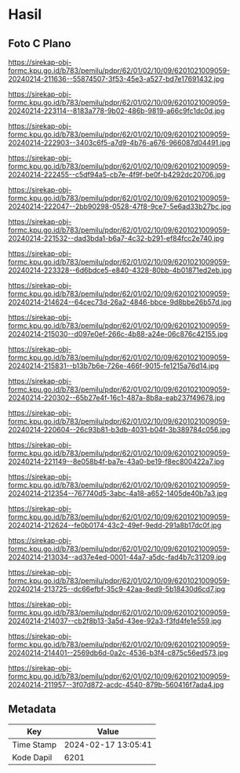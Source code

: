 # Hasil

## Foto C Plano

https://sirekap-obj-formc.kpu.go.id/b783/pemilu/pdpr/62/01/02/10/09/6201021009059-20240214-211636--55874507-3f53-45e3-a527-bd7e17691432.jpg

https://sirekap-obj-formc.kpu.go.id/b783/pemilu/pdpr/62/01/02/10/09/6201021009059-20240214-223114--8183a778-9b02-486b-9819-a66c9fc1dc0d.jpg

https://sirekap-obj-formc.kpu.go.id/b783/pemilu/pdpr/62/01/02/10/09/6201021009059-20240214-222903--3403c6f5-a7d9-4b76-a676-966087d04491.jpg

https://sirekap-obj-formc.kpu.go.id/b783/pemilu/pdpr/62/01/02/10/09/6201021009059-20240214-222455--c5df94a5-cb7e-4f9f-be0f-b4292dc20706.jpg

https://sirekap-obj-formc.kpu.go.id/b783/pemilu/pdpr/62/01/02/10/09/6201021009059-20240214-222047--2bb90298-0528-47f8-9ce7-5e6ad33b27bc.jpg

https://sirekap-obj-formc.kpu.go.id/b783/pemilu/pdpr/62/01/02/10/09/6201021009059-20240214-221532--dad3bda1-b6a7-4c32-b291-ef84fcc2e740.jpg

https://sirekap-obj-formc.kpu.go.id/b783/pemilu/pdpr/62/01/02/10/09/6201021009059-20240214-223328--6d6bdce5-e840-4328-80bb-4b01871ed2eb.jpg

https://sirekap-obj-formc.kpu.go.id/b783/pemilu/pdpr/62/01/02/10/09/6201021009059-20240214-214624--64cec73d-26a2-4846-bbce-9d8bbe26b57d.jpg

https://sirekap-obj-formc.kpu.go.id/b783/pemilu/pdpr/62/01/02/10/09/6201021009059-20240214-215030--d097e0ef-266c-4b88-a24e-06c876c42155.jpg

https://sirekap-obj-formc.kpu.go.id/b783/pemilu/pdpr/62/01/02/10/09/6201021009059-20240214-215831--b13b7b6e-726e-466f-9015-fe1215a76d14.jpg

https://sirekap-obj-formc.kpu.go.id/b783/pemilu/pdpr/62/01/02/10/09/6201021009059-20240214-220302--65b27e4f-16c1-487a-8b8a-eab237f49678.jpg

https://sirekap-obj-formc.kpu.go.id/b783/pemilu/pdpr/62/01/02/10/09/6201021009059-20240214-220604--26c93b81-b3db-4031-b04f-3b389784c056.jpg

https://sirekap-obj-formc.kpu.go.id/b783/pemilu/pdpr/62/01/02/10/09/6201021009059-20240214-221149--8e058b4f-ba7e-43a0-be19-f8ec800422a7.jpg

https://sirekap-obj-formc.kpu.go.id/b783/pemilu/pdpr/62/01/02/10/09/6201021009059-20240214-212354--767740d5-3abc-4a18-a652-1405de40b7a3.jpg

https://sirekap-obj-formc.kpu.go.id/b783/pemilu/pdpr/62/01/02/10/09/6201021009059-20240214-212624--fe0b0174-43c2-49ef-9edd-291a8b17dc0f.jpg

https://sirekap-obj-formc.kpu.go.id/b783/pemilu/pdpr/62/01/02/10/09/6201021009059-20240214-213034--ad37e4ed-0001-44a7-a5dc-fad4b7c31209.jpg

https://sirekap-obj-formc.kpu.go.id/b783/pemilu/pdpr/62/01/02/10/09/6201021009059-20240214-213725--dc66efbf-35c9-42aa-8ed9-5b18430d6cd7.jpg

https://sirekap-obj-formc.kpu.go.id/b783/pemilu/pdpr/62/01/02/10/09/6201021009059-20240214-214037--cb2f8b13-3a5d-43ee-92a3-f3fd4fe1e559.jpg

https://sirekap-obj-formc.kpu.go.id/b783/pemilu/pdpr/62/01/02/10/09/6201021009059-20240214-214401--2569db6d-0a2c-4536-b3f4-c875c56ed573.jpg

https://sirekap-obj-formc.kpu.go.id/b783/pemilu/pdpr/62/01/02/10/09/6201021009059-20240214-211957--3f07d872-acdc-4540-879b-560416f7ada4.jpg


## Metadata

| Key        | Value               |
| ---------- | ------------------- |
| Time Stamp | 2024-02-17 13:05:41 |
| Kode Dapil | 6201                |



